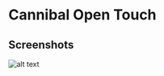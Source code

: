 Cannibal Open Touch 
=============

## Screenshots
![alt text](https://www.dropbox.com/s/y4aauw6prh35vih/Screenshot_2014-08-30-22-22-56.png?dl=0 "Logo Title Text 1")
